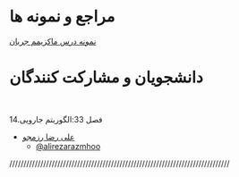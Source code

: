 ﻿# مراجع و نمونه ها

[نمونه درس ماکزیمم جریان](https://visualgo.net/en/maxflow)

# دانشجویان و مشارکت کنندگان

<br>

14.فصل 33:الگوریتم جارویی


+ [علی رضا رزمجو](https://alirezarazmhoo.github.io/AlirezaRazmjoo.github.io/)  
  - [@alirezarazmhoo](https://github.com/alirezarazmhoo/PrimAlgorithm.git)


//////////////////////////////////////////////////////////////////////////////
